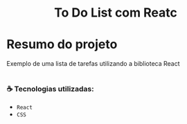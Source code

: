 <h1 align="center"> To Do List com Reatc </h1>

# Resumo do projeto
Exemplo de uma lista de tarefas utilizando a biblioteca React

# <h3 align="left"> :coffee: Tecnologias utilizadas: </h3>

- ``React``
- ``CSS``


